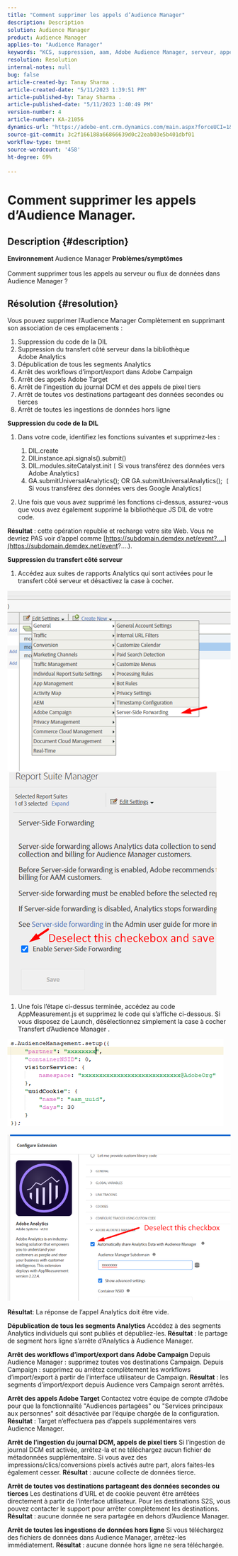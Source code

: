 ```yaml
---
title: "Comment supprimer les appels d’Audience Manager"
description: Description
solution: Audience Manager
product: Audience Manager
applies-to: "Audience Manager"
keywords: "KCS, suppression, aam, Adobe Audience Manager, serveur, appels, appels au serveur, comment"
resolution: Resolution
internal-notes: null
bug: false
article-created-by: Tanay Sharma .
article-created-date: "5/11/2023 1:39:51 PM"
article-published-by: Tanay Sharma .
article-published-date: "5/11/2023 1:40:49 PM"
version-number: 4
article-number: KA-21056
dynamics-url: "https://adobe-ent.crm.dynamics.com/main.aspx?forceUCI=1&pagetype=entityrecord&etn=knowledgearticle&id=f3076d4a-01f0-ed11-8849-6045bd006079"
source-git-commit: 3c2f166188a66866639d0c22eab03e5b401dbf01
workflow-type: tm+mt
source-wordcount: '458'
ht-degree: 69%

---
```


# Comment supprimer les appels d’Audience Manager.

## Description {#description}

<b>Environnement</b>
Audience Manager
<b>Problèmes/symptômes</b><br><br>Comment supprimer tous les appels au serveur ou flux de données dans Audience Manager ?<br>

## Résolution {#resolution}


Vous pouvez supprimer l’Audience Manager Complètement en supprimant son association de ces emplacements :

1. Suppression du code de la DIL
2. Suppression du transfert côté serveur dans la bibliothèque Adobe Analytics
3. Dépublication de tous les segments Analytics
4. Arrêt des workflows d’import/export dans Adobe Campaign
5. Arrêt des appels Adobe Target
6. Arrêt de l’ingestion du journal DCM et des appels de pixel tiers
7. Arrêt de toutes vos destinations partageant des données secondes ou tierces
8. Arrêt de toutes les ingestions de données hors ligne




<b>Suppression du code de la DIL</b>

1. Dans votre code, identifiez les fonctions suivantes et supprimez-les :

   1. DIL.create
   2. DILinstance.api.signals().submit()
   3. DIL.modules.siteCatalyst.init `[` Si vous transférez des données vers Adobe Analytics`]`
   4. GA.submitUniversalAnalytics(); OR GA.submitUniversalAnalytics();  `[` Si vous transférez des données vers des Google Analytics`]`
2. Une fois que vous avez supprimé les fonctions ci-dessus, assurez-vous que vous avez également supprimé la bibliothèque JS DIL de votre code.


<b>Résultat</b> : cette opération republie et recharge votre site Web. Vous ne devriez PAS voir d’appel comme [https://subdomain.demdex.net/event?....](https://subdomain.demdex.net/event?....).



<b>Suppression du transfert côté serveur</b>

1. Accédez aux suites de rapports Analytics qui sont activées pour le transfert côté serveur et désactivez la case à cocher.


![](assets/8a6b5fd5-676c-ed11-9562-6045bd006239.png) ![](assets/8d6b5fd5-676c-ed11-9562-6045bd006239.png)

1. Une fois l’étape ci-dessus terminée, accédez au code AppMeasurement.js et supprimez le code qui s’affiche ci-dessous. Si vous disposez de Launch, désélectionnez simplement la case à cocher Transfert d’Audience Manager .


![](assets/8c6b5fd5-676c-ed11-9562-6045bd006239.png)             ![](assets/8b6b5fd5-676c-ed11-9562-6045bd006239.png)

<b>Résultat</b>: La réponse de l’appel Analytics doit être vide.

<b>Dépublication de tous les segments Analytics</b>
Accédez à des segments Analytics individuels qui sont publiés et dépubliez-les.
<b>Résultat</b> : le partage de segment hors ligne s’arrête d’Analytics à Audience Manager.

<b>Arrêt des workflows d’import/export dans Adobe Campaign</b>
Depuis Audience Manager : supprimez toutes vos destinations Campaign.
Depuis Campaign : supprimez ou arrêtez complètement les workflows d’import/export à partir de l’interface utilisateur de Campaign.
<b>Résultat</b> : les segments d’import/export depuis Audience vers Campaign seront arrêtés.

<b>Arrêt des appels Adobe Target</b>
Contactez votre équipe de compte d’Adobe pour que la fonctionnalité &quot;Audiences partagées&quot; ou &quot;Services principaux aux personnes&quot; soit désactivée par l’équipe chargée de la configuration.
<b>Résultat</b> : Target n’effectuera pas d’appels supplémentaires vers Audience Manager.

<b>Arrêt de l’ingestion du journal DCM, appels de pixel tiers</b>
Si l’ingestion de journal DCM est activée, arrêtez-la et ne téléchargez aucun fichier de métadonnées supplémentaire.
Si vous avez des impressions/clics/conversions pixels activés autre part, alors faites-les également cesser.
<b>Résultat</b> : aucune collecte de données tierce.

<b>Arrêt de toutes vos destinations partageant des données secondes ou tierces</b>
Les destinations d’URL et de cookie peuvent être arrêtées directement à partir de l’interface utilisateur.
Pour les destinations S2S, vous pouvez contacter le support pour arrêter complètement les destinations.
<b>Résultat</b> : aucune donnée ne sera partagée en dehors d’Audience Manager.

<b>Arrêt de toutes les ingestions de données hors ligne</b>
Si vous téléchargez des fichiers de données dans Audience Manager, arrêtez-les immédiatement.
<b>Résultat</b> : aucune donnée hors ligne ne sera téléchargée.
